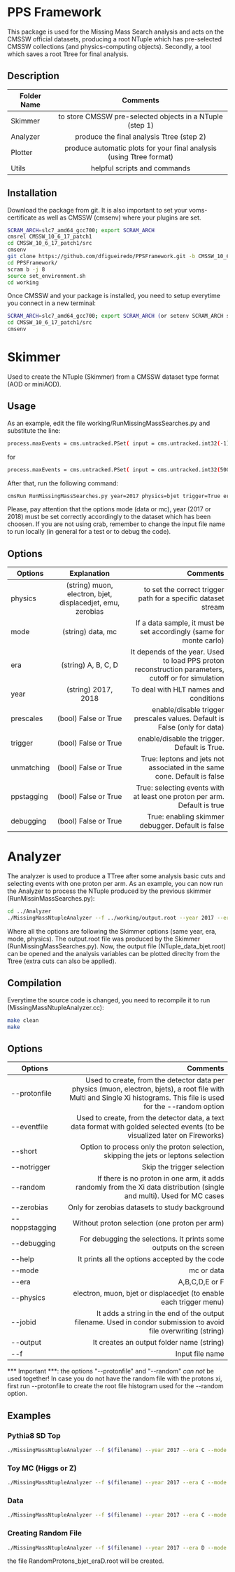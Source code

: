 # PPS Framework

This package is used for the Missing Mass Search analysis and acts on the CMSSW official datasets, producing a root NTuple which has pre-selected CMSSW collections (and physics-computing objects). Secondly, a tool which saves a root Ttree for final analysis. 

## Description

| Folder Name       | Comments |
| ------------- |:-------------:|
| Skimmer | to store CMSSW pre-selected objects in a NTuple (step 1)|
| Analyzer | produce the final analysis Ttree (step 2) |
| Plotter | produce automatic plots for your final analysis (using Ttree format) |
| Utils | helpful scripts and commands |

## Installation

Download the package from git. It is also important to set your voms-certificate as well as CMSSW (cmsenv) where your plugins are set. 

```bash
SCRAM_ARCH=slc7_amd64_gcc700; export SCRAM_ARCH
cmsrel CMSSW_10_6_17_patch1
cd CMSSW_10_6_17_patch1/src
cmsenv
git clone https://github.com/dfigueiredo/PPSFramework.git -b CMSSW_10_6_17_patch1_2023
cd PPSFramework/
scram b -j 8
source set_environment.sh
cd working
```

Once CMSSW and your package is installed, you need to setup everytime you connect in a new terminal:

```bash
SCRAM_ARCH=slc7_amd64_gcc700; export SCRAM_ARCH (or setenv SCRAM_ARCH slc7_amd64_gcc700 for tcsh) 
cd CMSSW_10_6_17_patch1/src
cmsenv
```

# Skimmer

Used to create the NTuple (Skimmer) from a CMSSW dataset type format (AOD or miniAOD).

## Usage

As an example, edit the file working/RunMissingMassSearches.py and substitute the line:

```bash
process.maxEvents = cms.untracked.PSet( input = cms.untracked.int32(-1) )
```

for


```bash
process.maxEvents = cms.untracked.PSet( input = cms.untracked.int32(5000) )
```

After that, run the following command:

```bash
cmsRun RunMissingMassSearches.py year=2017 physics=bjet trigger=True era=D mode=data
```

Please, pay attention that the options mode (data or mc), year (2017 or 2018) must be set correctly accordingly to the dataset which has been choosen. If you are not using crab, remember to change the input file name to run locally (in general for a test or to debug the code).

## Options

| Options       | Explanation | Comments |
| ------------- |:-------------:|-------------:|
| physics      | (string) muon, electron, bjet, displacedjet, emu, zerobias | to set the correct trigger path for a specific dataset stream |
| mode      | (string) data, mc | If a data sample, it must be set accordingly (same for monte carlo) |
| era      | (string) A, B, C, D | It depends of the year. Used to load PPS proton reconstruction parameters, cutoff or for simulation |
| year   | (string) 2017, 2018 | To deal with HLT names and conditions |
| prescales   | (bool) False or True | enable/disable trigger prescales values. Default is False (only for data) |
| trigger   | (bool) False or True | enable/disable the trigger. Default is True. |
| unmatching   | (bool) False or True | True: leptons and jets not associated in the same cone. Default is false |
| ppstagging   | (bool) False or True | True: selecting events with at least one proton per arm. Default is true |
| debugging   | (bool) False or True | True: enabling skimmer debugger. Default is false |

# Analyzer

The analyzer is used to produce a TTree after some analysis basic cuts and selecting events with one proton per arm. As an example, you can now run the Analyzer to process the NTuple produced by the previous skimmer (RunMissinMassSearches.py):

```bash
cd ../Analyzer
./MissingMassNtupleAnalyzer --f ../working/output.root --year 2017 --era D --mode data --physics bjet
```

Where all the options are following the Skimmer options (same year, era, mode, physics). The output.root file was produced by the Skimmer (RunMissingMassSearches.py). Now, the output file (NTuple_data_bjet.root) can be opened and the analysis variables can be plotted direclty from the Ttree (extra cuts can also be applied).

## Compilation

Everytime the source code is changed, you need to recompile it to run (MissingMassNtupleAnalyzer.cc):

```bash
make clean
make
```

## Options

| Options       | Comments |
| ------------- | -------------:|
| --protonfile | Used to create, from the detector data per physics (muon, electron, bjets), a root file with Multi and Single Xi histograms. This file is used for the --random option |
| --eventfile | Used to create, from the detector data, a text data format with golded selected events (to be visualized later on Fireworks) |
| --short | Option to process only the proton selection, skipping the jets or leptons selection |
| --notrigger | Skip the trigger selection |
| --random | If there is no proton in one arm, it adds randomly from the Xi data distribution (single and multi). Used for MC cases |
| --zerobias | Only for zerobias datasets to study background |
| --noppstagging | Without proton selection (one proton per arm) |
| --debugging | For debugging the selections. It prints some outputs on the screen |
| --help | It prints all the options accepted by the code |
| --mode | mc or data |
| --era | A,B,C,D,E or F |
| --physics | electron, muon, bjet or displacedjet (to enable each trigger menu) |
| --jobid | It adds a string in the end of the output filename. Used in condor submission to avoid file overwriting (string) |
| --output | It creates an output folder name (string) |
| --f | Input file name |

*** Important ***: the options "--protonfile" and "--random" _can not_ be used together! In case you do not have the random file with the protons xi, first run --protonfile to create the root file histogram used for the --random option.

## Examples

### Pythia8 SD Top

```bash
./MissingMassNtupleAnalyzer --f $(filename) --year 2017 --era C --mode mc --physics muon --random --jobid 0
```

### Toy MC (Higgs or Z)

```bash
./MissingMassNtupleAnalyzer --f $(filename) --year 2017 --era C --mode mc --physics bjet --jobid 0
```

### Data 

```bash
./MissingMassNtupleAnalyzer --f $(filename) --year 2017 --era C --mode data --physics displacedjet --jobid 0
```

### Creating Random File

```bash
./MissingMassNtupleAnalyzer --f $(filename) --year 2017 --era D --mode data --physics bjet --protonfile
```

the file RandomProtons_bjet_eraD.root will be created.
